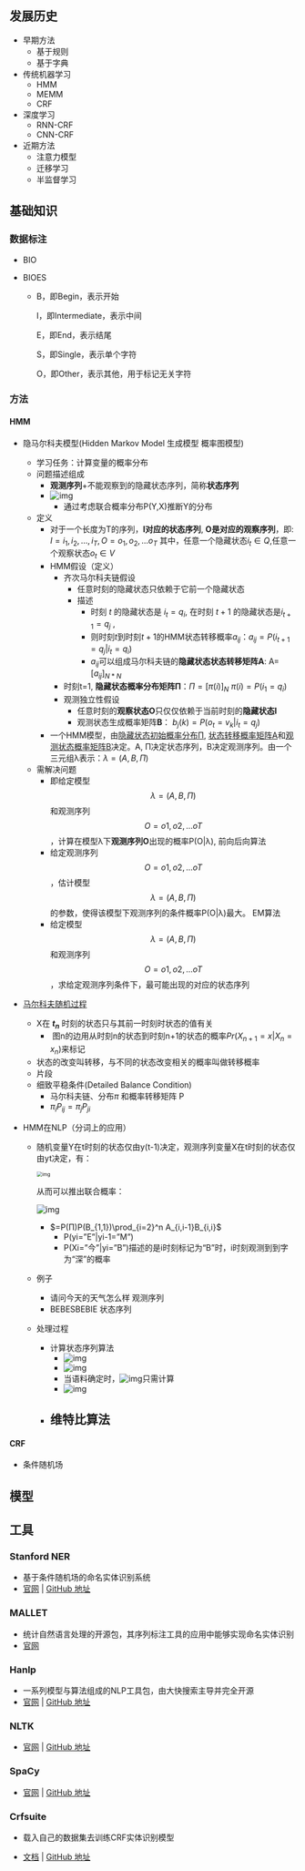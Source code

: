 ## 发展历史

- 早期方法
  - 基于规则
  - 基于字典
- 传统机器学习
  - HMM
  - MEMM
  - CRF
- 深度学习
  - RNN-CRF
  - CNN-CRF
- 近期方法
  - 注意力模型
  - 迁移学习
  - 半监督学习

## 基础知识

### 数据标注

- BIO

- BIOES

  - B，即Begin，表示开始

    I，即Intermediate，表示中间

    E，即End，表示结尾

    S，即Single，表示单个字符

    O，即Other，表示其他，用于标记无关字符

### 方法

#### HMM

- 隐马尔科夫模型(Hidden Markov Model 生成模型 概率图模型)
  - 学习任务：计算变量的概率分布
  - 问题描述组成
    - **观测序列**+不能观察到的隐藏状态序列，简称**状态序列**
    - ![img](https://mmbiz.qpic.cn/mmbiz_png/AmjGbfdONykTKBgL1LqZbYkegrsiaA5PACnonz2rzboqiaE8hRF3rhqmicicYAqvpcmQPtmfbewmJwRtqMeWfV5ia7Q/640?wx_fmt=png&tp=webp&wxfrom=5&wx_lazy=1&wx_co=1)
      - 通过考虑联合概率分布P(Y,X)推断Y的分布
  - 定义
    - 对于一个长度为T的序列，**I对应的状态序列**, **O是对应的观察序列**，即: $I={i_1,i_2,...,i_T},O={o_1,o_2,...o_T}$ 其中，任意一个隐藏状态$i_t∈Q$,任意一个观察状态$o_t∈V$
    - HMM假设（定义）
      - 齐次马尔科夫链假设
        - 任意时刻的隐藏状态只依赖于它前一个隐藏状态
        - 描述
          - 时刻 $t$ 的隐藏状态是 $i_t=q_i$, 在时刻 $t+1$ 的隐藏状态是$i_{t+1}=q_j$ , 
          - 则时刻$t$到时刻$t+1$的HMM状态转移概率$a_{ij}$：$a_{ij}=P(i_{t+1}=q_j|i_t=q_i)$
          -   $a_{ij}$可以组成马尔科夫链的**隐藏状态状态转移矩阵A**: A=$[a_{ij}]_{N*N}$
      - 时刻t=1, **隐藏状态概率分布矩阵Π**：$Π=[\pi(i)]_N$ $\pi(i)=P(i_1 = q_i)$
      - 观测独立性假设
        - 任意时刻的**观察状态O**只仅仅依赖于当前时刻的**隐藏状态I**
        - 观测状态生成概率矩阵**B**： $b_j(k)=P(o_t=v_k|i_t=q_j)$
    - 一个HMM模型，由<u>隐藏状态初始概率分布Π</u>, <u>状态转移概率矩阵A</u>和<u>观测状态概率矩阵B</u>决定。A, Π决定状态序列，B决定观测序列。由一个三元组λ表示：$λ=(A,B,Π)$
  - 需解决问题
    - 即给定模型$$λ=(A,B,Π)$$和观测序列$$O={o1,o2,...oT}$$，计算在模型λ下**观测序列O**出现的概率P(O|λ), 前向后向算法
    - 给定观测序列$$O={o1,o2,...oT}$$，估计模型$$λ=(A,B,Π)$$的参数，使得该模型下观测序列的条件概率P(O|λ)最大。 EM算法
    - 给定模型$$λ=(A,B,Π)$$和观测序列$$O={o1,o2,...oT}$$，求给定观测序列条件下，最可能出现的对应的状态序列

- [马尔科夫随机过程](https://blog.csdn.net/DeepOscar/article/details/81036635?utm_medium=distribute.pc_relevant.none-task-blog-BlogCommendFromMachineLearnPai2-3.channel_param&depth_1-utm_source=distribute.pc_relevant.none-task-blog-BlogCommendFromMachineLearnPai2-3.channel_param)
  
  - X在 **$t_n$** 时刻的状态只与其前一时刻时状态的值有关
    - ​	图n的边用从时刻n的状态到时刻n+1的状态的概率$Pr(X_{n+1} = x |X_n=x_n)$来标记
  - 状态的改变叫转移，与不同的状态改变相关的概率叫做转移概率
  - 片段
  - 细致平稳条件(Detailed Balance Condition)
    - 马尔科夫链、分布$\pi$ 和概率转移矩阵 P
    - $\pi_i P_{ij} = \pi _j P_{ji}$
  
- HMM在NLP（分词上的应用）

  - 随机变量Y在t时刻的状态仅由y(t-1)决定，观测序列变量X在t时刻的状态仅由yt决定，有：

    <img src="https://mmbiz.qpic.cn/mmbiz_png/AmjGbfdONykTKBgL1LqZbYkegrsiaA5PABJt2Anr5WU4AER4SlUyHqfbDhQtnEjRRzYB3bibv6RD2So4bI0QkIEw/640?wx_fmt=png&amp;tp=webp&amp;wxfrom=5&amp;wx_lazy=1&amp;wx_co=1" alt="img" style="zoom:60%;" />

    从而可以推出联合概率：

    ![img](https://mmbiz.qpic.cn/mmbiz_png/AmjGbfdONykTKBgL1LqZbYkegrsiaA5PA5MVoajMADAicIZfCAJJ5XqPbmWadlzSxlbD8vMtdSYtyibKbfFtDxzPw/640?wx_fmt=png&tp=webp&wxfrom=5&wx_lazy=1&wx_co=1)

    - $=P(Π)P(B_{1,1})\prod_{i=2}^n A_{i,i-1}B_{i,i}$
      - P(yi=”E”|yi-1=”M”)
      - P(Xi=”今”|yi=”B”)描述的是i时刻标记为“B”时，i时刻观测到到字为“深”的概率

  - 例子

    - 请问今天的天气怎么样 观测序列
    - BEBESBEBIE 状态序列

  - 处理过程

    - 计算状态序列算法
      - ![img](https://mmbiz.qpic.cn/mmbiz_png/AmjGbfdONykTKBgL1LqZbYkegrsiaA5PAfNcL565WoOPa76Q8Wrtp4npMKDoRiafB40uP9ldoceK6W6Ib6biatMJA/640?wx_fmt=png&tp=webp&wxfrom=5&wx_lazy=1&wx_co=1)
      - ![img](https://mmbiz.qpic.cn/mmbiz_png/AmjGbfdONykTKBgL1LqZbYkegrsiaA5PAVxsBeBeo0ZiabxUl28j22snUibBrVUG6FllooyiaoaGJRvJWGJECWMZicQ/640?wx_fmt=png&tp=webp&wxfrom=5&wx_lazy=1&wx_co=1)
      - 当语料确定时，![img](https://mmbiz.qpic.cn/mmbiz_png/AmjGbfdONykTKBgL1LqZbYkegrsiaA5PA62XBBZjjDiboNHibbbfJlsXObG9yGgQ7zKLcIYmqSLtZdyNDnwLctabg/640?wx_fmt=png&tp=webp&wxfrom=5&wx_lazy=1&wx_co=1)只需计算
      - ![img](https://mmbiz.qpic.cn/mmbiz_png/AmjGbfdONykTKBgL1LqZbYkegrsiaA5PA5MVoajMADAicIZfCAJJ5XqPbmWadlzSxlbD8vMtdSYtyibKbfFtDxzPw/640?wx_fmt=png&tp=webp&wxfrom=5&wx_lazy=1&wx_co=1)
    - 维特比算法
      - 

#### CRF

- 条件随机场

## 模型

## 工具

### Stanford NER

- 基于条件随机场的命名实体识别系统
- [官网](https://nlp.stanford.edu/software/CRF-NER.shtml) | [GitHub 地址](https://github.com/Lynten/stanford-corenlp)

### MALLET

- 统计自然语言处理的开源包，其序列标注工具的应用中能够实现命名实体识别
- [官网](http://mallet.cs.umass.edu/)

### Hanlp

- 一系列模型与算法组成的NLP工具包，由大快搜索主导并完全开源
- [官网](http://hanlp.linrunsoft.com/) | [GitHub 地址](https://github.com/hankcs/pyhanlp)

### NLTK

- [官网](http://www.nltk.org/) | [GitHub 地址](https://github.com/nltk/nltk)

### SpaCy

- [官网](https://spacy.io/) | [GitHub 地址](https://github.com/explosion/spaCy)



### Crfsuite

- 载入自己的数据集去训练CRF实体识别模型

- [文档](https://sklearn-crfsuite.readthedocs.io/en/latest/?badge=latest ) | [GitHub 地址](https://github.com/yuquanle/StudyForNLP/blob/master/NLPbasic/NER.ipynb)

  

